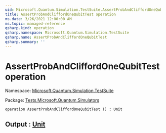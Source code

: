 ```yaml
---
uid: Microsoft.Quantum.Simulation.TestSuite.AssertProbAndCliffordOneQubitTest
title: AssertProbAndCliffordOneQubitTest operation
ms.date: 3/26/2021 12:00:00 AM
ms.topic: managed-reference
qsharp.kind: operation
qsharp.namespace: Microsoft.Quantum.Simulation.TestSuite
qsharp.name: AssertProbAndCliffordOneQubitTest
qsharp.summary: ''
---
```


# AssertProbAndCliffordOneQubitTest operation

Namespace: [Microsoft.Quantum.Simulation.TestSuite](xref:Microsoft.Quantum.Simulation.TestSuite)

Package: [Tests.Microsoft.Quantum.Simulators](https://nuget.org/packages/Tests.Microsoft.Quantum.Simulators)




```qsharp
operation AssertProbAndCliffordOneQubitTest () : Unit
```


## Output : [Unit](xref:microsoft.quantum.lang-ref.unit)

